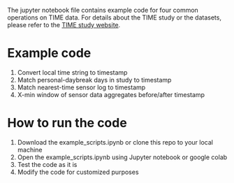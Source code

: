 The jupyter notebook file contains example code for four common operations on TIME data. For details about the TIME study or the datasets, please refer to the [TIME study website](https://timestudydocumentation.github.io/).

# Example code
1. Convert local time string to timestamp
2. Match personal-daybreak days in study to timestamp
3. Match nearest-time sensor log to timestamp
4. X-min window of sensor data aggregates before/after timestamp

# How to run the code
1. Download the example_scripts.ipynb or clone this repo to your local machine
2. Open the example_scripts.ipynb using Jupyter notebook or google colab
3. Test the code as it is
4. Modify the code for customized purposes
